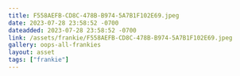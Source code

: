 ```yaml
---
title: F558AEFB-CD8C-478B-B974-5A7B1F102E69.jpeg
date: 2023-07-28 23:58:52 -0700
dateadded: 2023-07-28 23:58:52 -0700
link: /assets/frankie/F558AEFB-CD8C-478B-B974-5A7B1F102E69.jpeg
gallery: oops-all-frankies
layout: asset
tags: ["frankie"]
--- 
```

